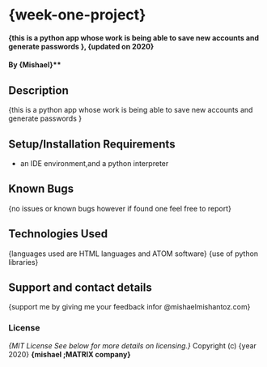# {week-one-project}
#### {this is a python app whose work is being able to save new accounts and generate passwords }, {updated on  2020}
#### By **{Mishael}****
## Description
{this is a python app whose work is being able to save new accounts and generate passwords }
## Setup/Installation Requirements
* an IDE environment,and a python interpreter

## Known Bugs
{no issues or known bugs however if found one feel free to report}
## Technologies Used
{languages used are HTML languages
and ATOM software}
{use of python libraries}
## Support and contact details
{support me by giving me your feedback infor @mishaelmishantoz.com}

### License
*{MIT License  See below for more details on licensing.}*
Copyright (c) {year 2020} **{mishael ;MATRIX company}**
